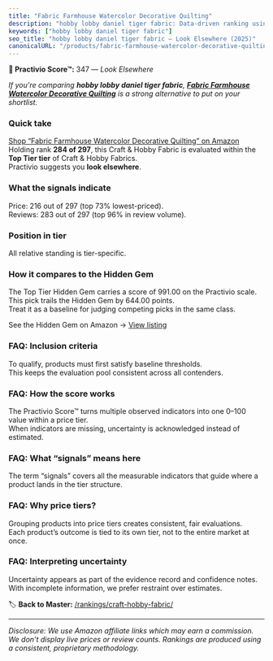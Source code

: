 ```yaml
---
title: "Fabric Farmhouse Watercolor Decorative Quilting"
description: "hobby lobby daniel tiger fabric: Data-driven ranking using the Practivio Score™. Positioned by quality, value, demand, findability, momentum."
keywords: ["hobby lobby daniel tiger fabric"]
seo_title: "hobby lobby daniel tiger fabric — Look Elsewhere (2025)"
canonicalURL: "/products/fabric-farmhouse-watercolor-decorative-quilting-B0BTVW8R35/"
---
```


**🚫 Practivio Score™:** 347 — _Look Elsewhere_


*If you're comparing **hobby lobby daniel tiger fabric**, **[Fabric Farmhouse Watercolor Decorative Quilting](https://www.amazon.com/dp/B0BTVW8R35?tag=practivio-20)** is a strong alternative to put on your shortlist.*
### Quick take
[Shop “Fabric Farmhouse Watercolor Decorative Quilting” on Amazon](https://www.amazon.com/dp/B0BTVW8R35?tag=practivio-20)
Holding rank **284 of 297**, this Craft & Hobby Fabric is evaluated within the **Top Tier tier** of Craft & Hobby Fabrics.  
Practivio suggests you **look elsewhere**.

### What the signals indicate
Price: 216 out of 297 (top 73% lowest-priced).  
Reviews: 283 out of 297 (top 96% in review volume).  

### Position in tier
All relative standing is tier-specific.

### How it compares to the Hidden Gem
The Top Tier Hidden Gem carries a score of 991.00 on the Practivio scale.  
This pick trails the Hidden Gem by 644.00 points.  
Treat it as a baseline for judging competing picks in the same class.  

See the Hidden Gem on Amazon → [View listing](https://www.amazon.com/dp/B01LBVYQ6U?tag=practivio-20)

### FAQ: Inclusion criteria
To qualify, products must first satisfy baseline thresholds.  
This keeps the evaluation pool consistent across all contenders.

### FAQ: How the score works
The Practivio Score™ turns multiple observed indicators into one 0–100 value within a price tier.  
When indicators are missing, uncertainty is acknowledged instead of estimated.

### FAQ: What “signals” means here
The term “signals” covers all the measurable indicators that guide where a product lands in the tier structure.

### FAQ: Why price tiers?
Grouping products into price tiers creates consistent, fair evaluations.  
Each product’s outcome is tied to its own tier, not to the entire market at once.

### FAQ: Interpreting uncertainty
Uncertainty appears as part of the evidence record and confidence notes.  
With incomplete information, we prefer restraint over estimates.


🏷️ **Back to Master:** [/rankings/craft-hobby-fabric/](/rankings/craft-hobby-fabric/)

---
_Disclosure: We use Amazon affiliate links which may earn a commission. We don’t display live prices or review counts. Rankings are produced using a consistent, proprietary methodology._
